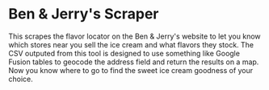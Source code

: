 Ben & Jerry's Scraper
=====================
This scrapes the flavor locator on the Ben & Jerry's website to let you know which stores near you sell the ice cream and what flavors they stock. The CSV outputed from this tool is designed to use something like Google Fusion tables to geocode the address field and return the results on a map. Now you know where to go to find the sweet ice cream goodness of your choice.
